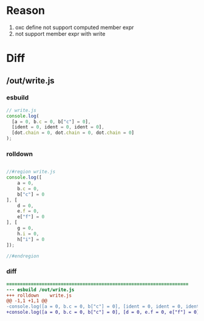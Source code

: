 # Reason
1. oxc define not support computed member expr
2. not support member expr with write
# Diff
## /out/write.js
### esbuild
```js
// write.js
console.log(
  [a = 0, b.c = 0, b["c"] = 0],
  [ident = 0, ident = 0, ident = 0],
  [dot.chain = 0, dot.chain = 0, dot.chain = 0]
);
```
### rolldown
```js

//#region write.js
console.log([
	a = 0,
	b.c = 0,
	b["c"] = 0
], [
	d = 0,
	e.f = 0,
	e["f"] = 0
], [
	g = 0,
	h.i = 0,
	h["i"] = 0
]);

//#endregion
```
### diff
```diff
===================================================================
--- esbuild	/out/write.js
+++ rolldown	write.js
@@ -1,1 +1,1 @@
-console.log([a = 0, b.c = 0, b["c"] = 0], [ident = 0, ident = 0, ident = 0], [dot.chain = 0, dot.chain = 0, dot.chain = 0]);
+console.log([a = 0, b.c = 0, b["c"] = 0], [d = 0, e.f = 0, e["f"] = 0], [g = 0, h.i = 0, h["i"] = 0]);

```